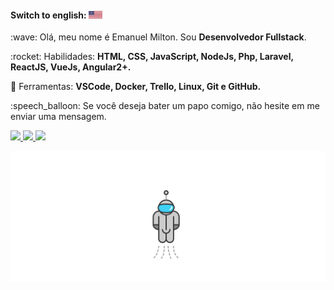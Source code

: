 <!--<img src="https://raw.githubusercontent.com/Emiltonn/emiltonn/master/image/undraw_dev_productivity_umsq.png" min-width="400px" max-width="400px" width="400px" align="right" alt="Computador Emiltonn">-->

#### Switch to english: <kbd>[<img title="English" alt="English" src="flags/eua.png" width="22">](translation/english/README.en.md)</kbd>

<p align="left"> 
 :wave: Olá, meu nome é Emanuel Milton. Sou <strong>Desenvolvedor Fullstack</strong>.
</p>

<p align="left">
 :rocket: Habilidades: <strong>HTML, CSS, JavaScript, NodeJs, Php, Laravel, ReactJS, VueJs, Angular2+.</strong>
</p>

<p align="left">
  💼 Ferramentas: <strong>VSCode, Docker, Trello, Linux, Git e GitHub.</strong>
</p>

<p align="left">
 :speech_balloon: Se você deseja bater um papo comigo, não hesite em me enviar uma mensagem.
</p>

<p align="left">
  <a href="https://www.instagram.com/_emanuelmilton/" alt="Instagram">
    <img src="https://img.shields.io/badge/-Instagram-1C1C1C?style=for-the-badge&logo=Instagram&logoColor=00FFFF&link=https://www.instagram.com/_emanuelmilton/"/>
  </a>
  
  <a href="https://www.linkedin.com/in/emanuelmilton/" alt="Linkedin">
    <img src="https://img.shields.io/badge/-Linkedin-1C1C1C?style=for-the-badge&logo=Linkedin&logoColor=00FFFF&link=https://www.linkedin.com/in/emanuelmilton/"/>
  </a>
  
  <a href="https://discord.gg/JPQvfXMU" alt="Discord">
    <img src="https://img.shields.io/badge/-Discord-1C1C1C?style=for-the-badge&logo=Discord&logoColor=00FFFF&link=https://discord.gg/JPQvfXMU"/>
  </a>
</p>

![Astronaut](https://raw.githubusercontent.com/Emiltonn/emiltonn/master/image/astronaut.svg)
